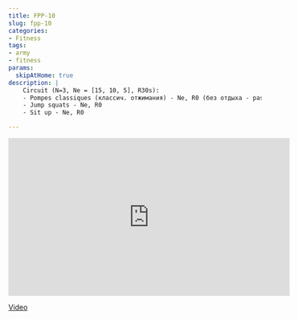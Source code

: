 ```yaml
---
title: FPP-10
slug: fpp-10
categories:
- Fitness
tags:
- army
- fitness
params:
  skipAtHome: true
description: |
    Circuit (N=3, Ne = [15, 10, 5], R30s):
    - Pompes classiques (классич. отжимания) - Ne, R0 (без отдыха - pas de repo avant le prochain exercice)
    - Jump squats - Ne, R0
    - Sit up - Ne, R0

---
```

<iframe width="560" height="315" src="https://www.youtube.com/embed/mL-q-4leskY?si=E7mIUauswsyf6WFB" title="YouTube video player" frameborder="0" allow="accelerometer; autoplay; clipboard-write; encrypted-media; gyroscope; picture-in-picture; web-share" allowfullscreen></iframe>

[Video](https://youtu.be/mL-q-4leskY?si=E7mIUauswsyf6WFB)

